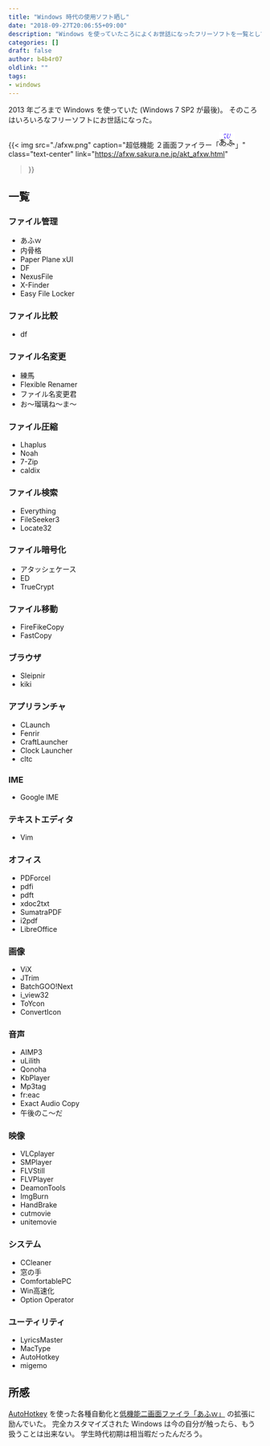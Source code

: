 ```yaml
---
title: "Windows 時代の使用ソフト晒し"
date: "2018-09-27T20:06:55+09:00"
description: "Windows を使っていたころによくお世話になったフリーソフトを一覧としてまとめる"
categories: []
draft: false
author: b4b4r07
oldlink: ""
tags:
- windows
---
```


2013 年ごろまで Windows を使っていた (Windows 7 SP2 が最後)。
そのころはいろいろなフリーソフトにお世話になった。

{{< img src="./afxw.png" 
caption="超低機能 ２画面ファイラー「[![](afxwico.png)](http://akt.d.dooo.jp/akt_afxw.html)」"
class="text-center"
link="https://afxw.sakura.ne.jp/akt_afxw.html"
>}}

## 一覧

### ファイル管理

- あふｗ
- 内骨格
- Paper Plane xUI
- DF
- NexusFile
- X-Finder
- Easy File Locker

### ファイル比較

- df

### ファイル名変更

- 練馬
- Flexible Renamer
- ファイル名変更君
- お～瑠璃ね～ま～

### ファイル圧縮

- Lhaplus
- Noah
- 7-Zip
- caldix

### ファイル検索

- Everything
- FileSeeker3
- Locate32

### ファイル暗号化

- アタッシェケース
- ED
- TrueCrypt

### ファイル移動

- FireFikeCopy
- FastCopy

### ブラウザ

- Sleipnir
- kiki

### アプリランチャ

- CLaunch
- Fenrir
- CraftLauncher
- Clock Launcher
- cltc

### IME

- Google IME

### テキストエディタ

- Vim

### オフィス

- PDForcel
- pdfi
- pdft
- xdoc2txt
- SumatraPDF
- i2pdf
- LibreOffice

### 画像

- ViX
- JTrim
- BatchGOO!Next
- i_view32
- ToYcon
- ConvertIcon

### 音声

- AIMP3
- uLilith
- Qonoha
- KbPlayer
- Mp3tag
- fr:eac
- Exact Audio Copy
- 午後のこ～だ

### 映像

- VLCplayer
- SMPlayer
- FLVStill
- FLVPlayer
- DeamonTools
- ImgBurn
- HandBrake
- cutmovie
- unitemovie

### システム

- CCleaner
- 窓の手
- ComfortablePC
- Win高速化
- Option Operator

### ユーティリティ

- LyricsMaster
- MacType
- AutoHotkey
- migemo

## 所感

[AutoHotkey](https://autohotkey.com/) を使った各種自動化と[低機能二画面ファイラ「あふｗ」](http://akt.d.dooo.jp/akt_afxw.html) の拡張に励んでいた。
完全カスタマイズされた Windows は今の自分が触ったら、もう扱うことは出来ない。
学生時代初期は相当暇だったんだろう。
